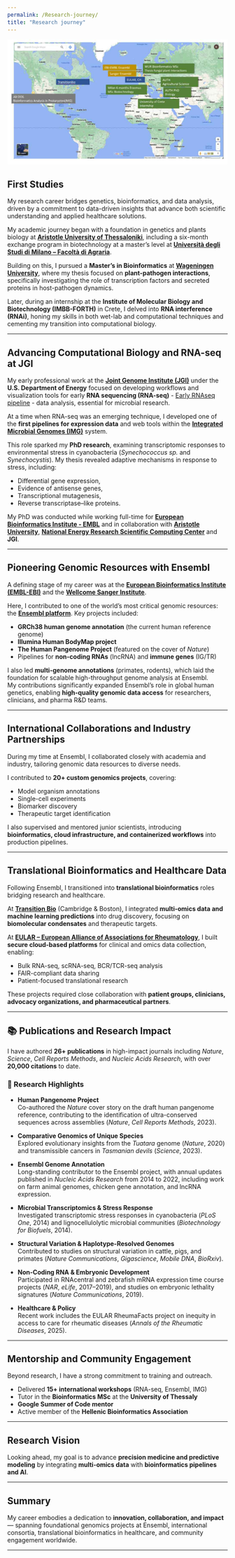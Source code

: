```yaml
---
permalink: /Research-journey/
title: "Research journey"
---
```


![Map of My Journey](/assets/images/me_map.jpg)

## First Studies
My research career bridges genetics, bioinformatics, and data analysis, driven by a commitment to data-driven insights that advance both scientific understanding and applied healthcare solutions.  

My academic journey began with a foundation in genetics and plants biology at **[Aristotle University of Thessaloniki](https://www.auth.gr/en/)**, including a six-month exchange program in biotechnology at a master’s level at **[Università degli Studi di Milano – Facoltà di Agraria](https://www.unimi.it/en)**.  

Building on this, I pursued a **Master’s in Bioinformatics** at **[Wageningen University](https://www.wur.nl/en.htm)**, where my thesis focused on **plant-pathogen interactions**, specifically investigating the role of transcription factors and secreted proteins in host-pathogen dynamics.  

Later, during an internship at the **Institute of Molecular Biology and Biotechnology (IMBB-FORTH)** in Crete, I delved into **RNA interference (RNAi)**, honing my skills in both wet-lab and computational techniques and cementing my transition into computational biology.  

---

## Advancing Computational Biology and RNA-seq at JGI
My early professional work at the **[Joint Genome Institute (JGI)](https://jgi.doe.gov/)** under the **U.S. Department of Energy** focused on developing workflows and visualization tools for early **RNA sequencing (RNA-seq)** - [Early RNAseq pipeline](https://escholarship.org/content/qt0fz7q27j/qt0fz7q27j.pdf) - data analysis, essential for microbial research.  

At a time when RNA-seq was an emerging technique, I developed one of the **first pipelines for expression data** and web tools within the **[Integrated Microbial Genomes (IMG)](https://img.jgi.doe.gov/)** system. 

This role sparked my **PhD research**, examining transcriptomic responses to environmental stress in cyanobacteria (*Synechococcus sp.* and *Synechocystis*). My thesis revealed adaptive mechanisms in response to stress, including:  
- Differential gene expression,  
- Evidence of antisense genes,  
- Transcriptional mutagenesis,  
- Reverse transcriptase–like proteins.  

My PhD was conducted while working full-time for **[European Bioinformatics Institute - EMBL](https://www.ebi.ac.uk/)** and in collaboration with **[Aristotle University](https://www.auth.gr/en/school/bio-en/)**, **[National Energy Research Scientific Computing Center](http://nersc.gov/)** and **JGI**.  

---

## Pioneering Genomic Resources with Ensembl
A defining stage of my career was at the **[European Bioinformatics Institute (EMBL-EBI)](https://www.ebi.ac.uk/)** and the **[Wellcome Sanger Institute](https://www.sanger.ac.uk/)**.  

Here, I contributed to one of the world’s most critical genomic resources: the **[Ensembl platform](https://www.ensembl.org/)**. Key projects included:  

- **GRCh38 human genome annotation** (the current human reference genome)  
- **Illumina Human BodyMap project**  
- **The Human Pangenome Project** (featured on the cover of *Nature*)  
- Pipelines for **non-coding RNAs** (lncRNA) and **immune genes** (IG/TR)  


I also led **multi-genome annotations** (primates, rodents), which laid the foundation for scalable high-throughput genome analysis at Ensembl.  
My contributions significantly expanded Ensembl’s role in global human genetics, enabling **high-quality genomic data access** for researchers, clinicians, and pharma R&D teams.  

---

## International Collaborations and Industry Partnerships
During my time at Ensembl, I collaborated closely with academia and industry, tailoring genomic data resources to diverse needs.  


I contributed to **20+ custom genomics projects**, covering:  
- Model organism annotations  
- Single-cell experiments  
- Biomarker discovery  
- Therapeutic target identification  

I also supervised and mentored junior scientists, introducing **bioinformatics, cloud infrastructure, and containerized workflows** into production pipelines.  

---

## Translational Bioinformatics and Healthcare Data
Following Ensembl, I transitioned into **translational bioinformatics** roles bridging research and healthcare.  

At **[Transition Bio](https://www.transition.bio/)** (Cambridge & Boston), I integrated **multi-omics data and machine learning predictions** into drug discovery, focusing on **biomolecular condensates** and therapeutic targets.  

At **[EULAR – European Alliance of Associations for Rheumatology](https://www.eular.org/)**, I built **secure cloud-based platforms** for clinical and omics data collection, enabling:  
- Bulk RNA-seq, scRNA-seq, BCR/TCR-seq analysis  
- FAIR-compliant data sharing  
- Patient-focused translational research  

These projects required close collaboration with **patient groups, clinicians, advocacy organizations, and pharmaceutical partners**.  

---

## 📚 Publications and Research Impact

I have authored **26+ publications** in high-impact journals including *Nature*, *Science*, *Cell Reports Methods*, and *Nucleic Acids Research*, with over **20,000 citations** to date.

### 🔬 Research Highlights

- **Human Pangenome Project**  
  Co-authored the *Nature* cover story on the draft human pangenome reference, contributing to the identification of ultra-conserved sequences across assemblies (*Nature*, *Cell Reports Methods*, 2023).

- **Comparative Genomics of Unique Species**  
  Explored evolutionary insights from the *Tuatara* genome (*Nature*, 2020) and transmissible cancers in *Tasmanian devils* (*Science*, 2023).

- **Ensembl Genome Annotation**  
  Long-standing contributor to the Ensembl project, with annual updates published in *Nucleic Acids Research* from 2014 to 2022, including work on farm animal genomes, chicken gene annotation, and lncRNA expression.

- **Microbial Transcriptomics & Stress Response**  
  Investigated transcriptomic stress responses in cyanobacteria (*PLoS One*, 2014) and lignocellulolytic microbial communities (*Biotechnology for Biofuels*, 2014).

- **Structural Variation & Haplotype-Resolved Genomes**  
  Contributed to studies on structural variation in cattle, pigs, and primates (*Nature Communications*, *Gigascience*, *Mobile DNA*, *BioRxiv*).

- **Non-Coding RNA & Embryonic Development**  
  Participated in RNAcentral and zebrafish mRNA expression time course projects (*NAR*, *eLife*, 2017–2019), and studies on embryonic lethality signatures (*Nature Communications*, 2019).

- **Healthcare & Policy**  
  Recent work includes the EULAR RheumaFacts project on inequity in access to care for rheumatic diseases (*Annals of the Rheumatic Diseases*, 2025).


---

## Mentorship and Community Engagement
Beyond research, I have a strong commitment to training and outreach.  

- Delivered **15+ international workshops** (RNA-seq, Ensembl, IMG)  
- Tutor in the **Bioinformatics MSc** at the **University of Thessaly**  
- **Google Summer of Code mentor**  
- Active member of the **Hellenic Bioinformatics Association**  

---

## Research Vision
Looking ahead, my goal is to advance **precision medicine and predictive modeling** by integrating **multi-omics data** with **bioinformatics pipelines and AI**.  

--- 

## Summary
My career embodies a dedication to **innovation, collaboration, and impact** — spanning foundational genomics projects at Ensembl, international consortia, translational bioinformatics in healthcare, and community engagement worldwide.  

---

